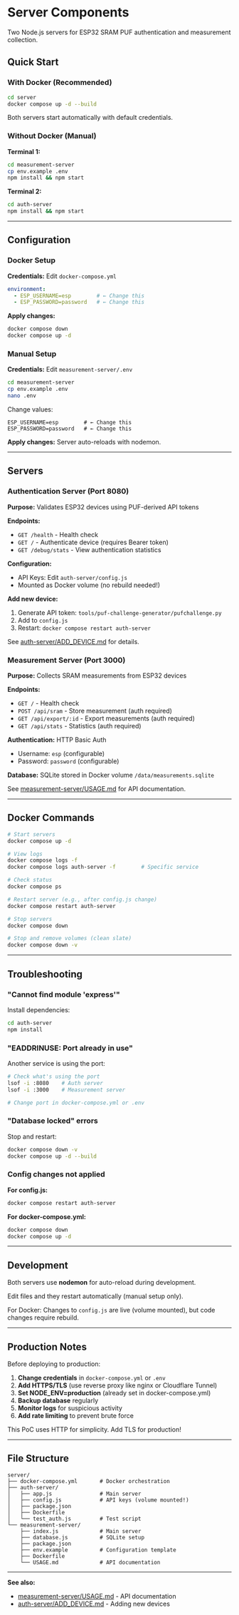 # Server Components

Two Node.js servers for ESP32 SRAM PUF authentication and measurement collection.

## Quick Start

### With Docker (Recommended)

```bash
cd server
docker compose up -d --build
```

Both servers start automatically with default credentials.

### Without Docker (Manual)

**Terminal 1:**
```bash
cd measurement-server
cp env.example .env
npm install && npm start
```

**Terminal 2:**
```bash
cd auth-server
npm install && npm start
```

---

## Configuration

### Docker Setup

**Credentials:** Edit `docker-compose.yml`

```yaml
environment:
  - ESP_USERNAME=esp        # ← Change this
  - ESP_PASSWORD=password   # ← Change this
```

**Apply changes:**
```bash
docker compose down
docker compose up -d
```

### Manual Setup

**Credentials:** Edit `measurement-server/.env`

```bash
cd measurement-server
cp env.example .env
nano .env
```

Change values:
```env
ESP_USERNAME=esp        # ← Change this
ESP_PASSWORD=password   # ← Change this
```

**Apply changes:** Server auto-reloads with nodemon.

---

## Servers

### Authentication Server (Port 8080)

**Purpose:** Validates ESP32 devices using PUF-derived API tokens

**Endpoints:**
- `GET /health` - Health check
- `GET /` - Authenticate device (requires Bearer token)
- `GET /debug/stats` - View authentication statistics

**Configuration:**
- API Keys: Edit `auth-server/config.js`
- Mounted as Docker volume (no rebuild needed!)

**Add new device:**
1. Generate API token: `tools/puf-challenge-generator/pufchallenge.py`
2. Add to `config.js`
3. Restart: `docker compose restart auth-server`

See [auth-server/ADD_DEVICE.md](auth-server/ADD_DEVICE.md) for details.

### Measurement Server (Port 3000)

**Purpose:** Collects SRAM measurements from ESP32 devices

**Endpoints:**
- `GET /` - Health check
- `POST /api/sram` - Store measurement (auth required)
- `GET /api/export/:id` - Export measurements (auth required)
- `GET /api/stats` - Statistics (auth required)

**Authentication:** HTTP Basic Auth
- Username: `esp` (configurable)
- Password: `password` (configurable)

**Database:** SQLite stored in Docker volume `/data/measurements.sqlite`

See [measurement-server/USAGE.md](measurement-server/USAGE.md) for API documentation.

---

## Docker Commands

```bash
# Start servers
docker compose up -d

# View logs
docker compose logs -f
docker compose logs auth-server -f        # Specific service

# Check status
docker compose ps

# Restart server (e.g., after config.js change)
docker compose restart auth-server

# Stop servers
docker compose down

# Stop and remove volumes (clean slate)
docker compose down -v
```

---

## Troubleshooting

### "Cannot find module 'express'"

Install dependencies:
```bash
cd auth-server
npm install
```

### "EADDRINUSE: Port already in use"

Another service is using the port:
```bash
# Check what's using the port
lsof -i :8080    # Auth server
lsof -i :3000    # Measurement server

# Change port in docker-compose.yml or .env
```

### "Database locked" errors

Stop and restart:
```bash
docker compose down -v
docker compose up -d --build
```

### Config changes not applied

**For config.js:**
```bash
docker compose restart auth-server
```

**For docker-compose.yml:**
```bash
docker compose down
docker compose up -d
```

---

## Development

Both servers use **nodemon** for auto-reload during development.

Edit files and they restart automatically (manual setup only).

For Docker: Changes to `config.js` are live (volume mounted), but code changes require rebuild.

---

## Production Notes

Before deploying to production:

1. **Change credentials** in `docker-compose.yml` or `.env`
2. **Add HTTPS/TLS** (use reverse proxy like nginx or Cloudflare Tunnel)
3. **Set NODE_ENV=production** (already set in docker-compose.yml)
4. **Backup database** regularly
5. **Monitor logs** for suspicious activity
6. **Add rate limiting** to prevent brute force

This PoC uses HTTP for simplicity. Add TLS for production!

---

## File Structure

```
server/
├── docker-compose.yml       # Docker orchestration
├── auth-server/
│   ├── app.js               # Main server
│   ├── config.js            # API keys (volume mounted!)
│   ├── package.json
│   ├── Dockerfile
│   └── test_auth.js         # Test script
└── measurement-server/
    ├── index.js             # Main server
    ├── database.js          # SQLite setup
    ├── package.json
    ├── env.example          # Configuration template
    ├── Dockerfile
    └── USAGE.md             # API documentation
```

---

**See also:**
- [measurement-server/USAGE.md](measurement-server/USAGE.md) - API documentation
- [auth-server/ADD_DEVICE.md](auth-server/ADD_DEVICE.md) - Adding new devices

